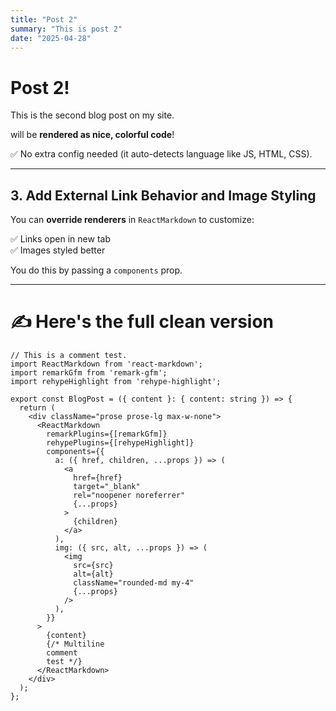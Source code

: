 ```yaml
---
title: "Post 2"
summary: "This is post 2"
date: "2025-04-28"
---
```


# Post 2!

This is the second blog post on my site.


will be **rendered as nice, colorful code**!

✅ No extra config needed (it auto-detects language like JS, HTML, CSS).

---

## 3. Add External Link Behavior and Image Styling

You can **override renderers** in `ReactMarkdown` to customize:

✅ Links open in new tab  
✅ Images styled better  

You do this by passing a `components` prop.

---

# ✍ Here's the full clean version

```tsx
// This is a comment test.
import ReactMarkdown from 'react-markdown';
import remarkGfm from 'remark-gfm';
import rehypeHighlight from 'rehype-highlight';

export const BlogPost = ({ content }: { content: string }) => {
  return (
    <div className="prose prose-lg max-w-none">
      <ReactMarkdown
        remarkPlugins={[remarkGfm]}
        rehypePlugins={[rehypeHighlight]}
        components={{
          a: ({ href, children, ...props }) => (
            <a
              href={href}
              target="_blank"
              rel="noopener noreferrer"
              {...props}
            >
              {children}
            </a>
          ),
          img: ({ src, alt, ...props }) => (
            <img
              src={src}
              alt={alt}
              className="rounded-md my-4"
              {...props}
            />
          ),
        }}
      >
        {content}
        {/* Multiline 
        comment 
        test */}
      </ReactMarkdown>
    </div>
  );
};
